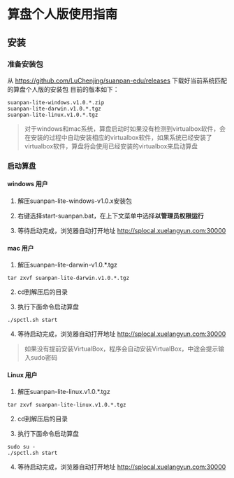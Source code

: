 # 算盘个人版使用指南

## 安装 ##
### 准备安装包 ###

从 https://github.com/LuChenjing/suanpan-edu/releases 下载好当前系统匹配的算盘个人版的安装包
目前的版本如下：
```
suanpan-lite-windows.v1.0.*.zip
suanpan-lite-darwin.v1.0.*.tgz
suanpan-lite-linux.v1.0.*.tgz
```
> 对于windows和mac系统，算盘启动时如果没有检测到virtualbox软件，会在安装的过程中自动安装相应的virtualbox软件，如果系统已经安装了virtualbox软件，算盘将会使用已经安装的virtualbox来启动算盘

### 启动算盘 ###

#### windows 用户 ####
1. 解压suanpan-lite-windows-v1.0.x安装包

2. 右键选择start-suanpan.bat，在上下文菜单中选择**以管理员权限运行**

3. 等待启动完成，浏览器自动打开地址 http://splocal.xuelangyun.com:30000

#### mac 用户 ####
1. 解压suanpan-lite-darwin-v1.0.*.tgz
```
tar zxvf suanpan-lite-darwin.v1.0.*.tgz
```
2. cd到解压后的目录

3. 执行下面命令启动算盘
```
./spctl.sh start
```
4. 等待启动完成，浏览器自动打开地址 http://splocal.xuelangyun.com:30000
> 如果没有提前安装VirtualBox，程序会自动安装VirtualBox，中途会提示输入sudo密码

#### Linux 用户 ####
1. 解压suanpan-lite-linux.v1.0.*.tgz
```
tar zxvf suanpan-lite-linux.v1.0.*.tgz
```
2. cd到解压后的目录

3. 执行下面命令启动算盘
```
sudo su -
./spctl.sh start
```
4. 等待启动完成，浏览器自动打开地址 http://splocal.xuelangyun.com:30000



